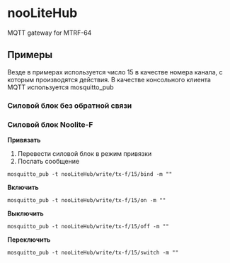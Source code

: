 # nooLiteHub
MQTT gateway for MTRF-64 

## Примеры

Везде в примерах используется число 15 в качестве номера канала, с которым производятся действия. В качестве консольного клиента MQTT используется mosquitto_pub

### Cиловой блок без обратной связи

### Силовой блок Noolite-F

**Привязать**
1. Перевести силовой блок в режим привязки
2. Послать сообщение
```
mosquitto_pub -t nooLiteHub/write/tx-f/15/bind -m ""
```

**Включить**
```
mosquitto_pub -t nooLiteHub/write/tx-f/15/on -m ""
```

**Выключить**
```
mosquitto_pub -t nooLiteHub/write/tx-f/15/off -m ""
```

**Переключить**
```
mosquitto_pub -t nooLiteHub/write/tx-f/15/switch -m ""
```

